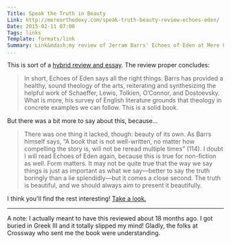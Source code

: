 ```yaml
---
Title: Speak the Truth in Beauty
Link: http://mereorthodoxy.com/speak-truth-beauty-review-echoes-eden/
Date: 2015-02-11 07:00
Tags: links
Template: formats/link
Summary: Link&mdash;my review of Jerram Barrs' Echoes of Eden at Mere Orthodoxy.
...
```


This is sort of a [hybrid review and essay][review]. The review proper concludes:

> In short, Echoes of Eden says all the right things. Barrs has provided a
> healthy, sound theology of the arts, reiterating and synthesizing the helpful
> work of Schaeffer, Lewis, Tolkien, O’Connor, and Dostoevsky. What is more, his
> survey of English literature grounds that theology in concrete examples we can
> follow. This is a solid book.

But there was a bit more to say about this, because...

> There was one thing it lacked, though: beauty of its own. As Barrs himself
> says, “A book that is not well-written, no matter how compelling the story is,
> will not be reread multiple times” (114). I doubt I will read Echoes of Eden
> again, because this is true for non-fiction as well. Form matters. It may not
> be quite true that the way we say things is just as important as what we
> say—better to say the truth boringly than a lie splendidly—but it comes a
> close second. The truth is beautiful, and we should always aim to present it
> beautifully.

I think you'll find the rest interesting! [Take a look.][review]

[review]: http://mereorthodoxy.com/speak-truth-beauty-review-echoes-eden/

---

A note: I actually meant to have this reviewed about 18 months ago. I got buried
in Greek III and it totally slipped my mind! Gladly, the folks at Crossway who
sent me the book were understanding.
